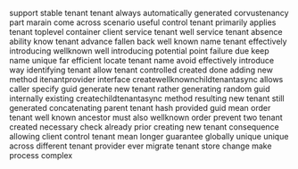support stable tenant tenant always automatically generated corvustenancy part marain come across scenario useful control tenant primarily applies tenant toplevel container client service tenant well service tenant absence ability know tenant advance fallen back well known name tenant effectively introducing wellknown well introducing potential point failure due keep name unique far efficient locate tenant name avoid effectively introduce way identifying tenant allow tenant controlled created done adding new method itenantprovider interface createwellknownchildtenantasync allows caller specify guid generate new tenant rather generating random guid internally existing createchildtenantasync method resulting new tenant still generated concatenating parent tenant hash provided guid mean order tenant well known ancestor must also wellknown order prevent two tenant created necessary check already prior creating new tenant consequence allowing client control tenant mean longer guarantee globally unique unique across different tenant provider ever migrate tenant store change make process complex